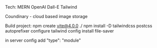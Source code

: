 Tech:
MERN
OpenAI Dall-E
Tailwind

Coundinary - cloud based image storage

Build project:
npm create vite@4.0.0 ./
npm install -D tailwindcss postcss autoprefixer
configure tailwind config
install file-saver

in server config
add "type": "module"
